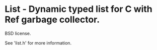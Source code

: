 List - Dynamic typed list for C with Ref garbage collector.
==================================

BSD license.

See 'list.h' for more information.